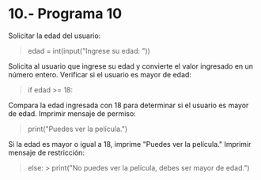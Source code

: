# 10.- Programa 10
Solicitar la edad del usuario:
> edad = int(input("Ingrese su edad: "))

Solicita al usuario que ingrese su edad y convierte el valor ingresado en un número entero.
Verificar si el usuario es mayor de edad:
> if edad >= 18:

Compara la edad ingresada con 18 para determinar si el usuario es mayor de edad.
Imprimir mensaje de permiso:
> print("Puedes ver la película.")

Si la edad es mayor o igual a 18, imprime "Puedes ver la película."
Imprimir mensaje de restricción:
> else: > print("No puedes ver la película, debes ser mayor de edad.")
